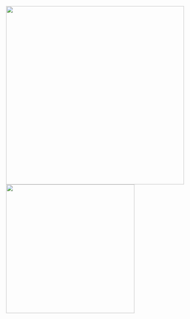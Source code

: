 <div style="display: inline">
  <img src="https://github-readme-stats.vercel.app/api?username=nathan130200&theme=merko&show_icons=true&hide_border=true&include_all_commits=true" width="485">
  <img style="margin-left: auto; margin-right: auto;" src="https://github-readme-stats.vercel.app/api/wakatime?username=FRNathan13&theme=merko&hide_border=true" width="350">
  <!-- <img src="https://github-readme-stats.vercel.app/api/top-langs/?username=nathan130200&layout=compact&theme=merko&hide_border=true&langs_count=10" width="352"> -->
</div>
